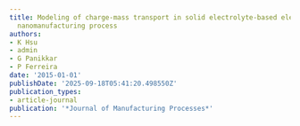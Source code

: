 ```yaml
---
title: Modeling of charge-mass transport in solid electrolyte-based electrochemical
  nanomanufacturing process
authors:
- K Hsu
- admin
- G Panikkar
- P Ferreira
date: '2015-01-01'
publishDate: '2025-09-18T05:41:20.498550Z'
publication_types:
- article-journal
publication: '*Journal of Manufacturing Processes*'
---
```

